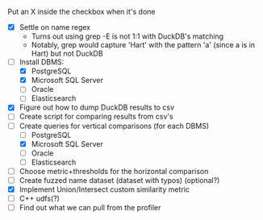 Put an X inside the checkbox when it's done
- [X] Settle on name regex
  - Turns out using grep -E is not 1:1 with DuckDB's matching
  - Notably, grep would capture 'Hart' with the pattern 'a' (since a is in Hart) but not DuckDB
- [ ] Install DBMS:
	- [X] PostgreSQL
	- [X] Microsoft SQL Server
	- [ ] Oracle
	- [ ] Elasticsearch
- [X] Figure out how to dump DuckDB results to csv
- [ ] Create script for comparing results from csv's
- [ ] Create queries for vertical comparisons (for each DBMS)
	- [ ] PostgreSQL
	- [X] Microsoft SQL Server
	- [ ] Oracle
	- [ ] Elasticsearch
- [ ] Choose metric+thresholds for the horizontal comparison
- [ ] Create fuzzed name dataset (dataset with typos) (optional?)
- [X] Implement Union/Intersect custom similarity metric
- [ ] C++ udfs(?)
- [ ] Find out what we can pull from the profiler